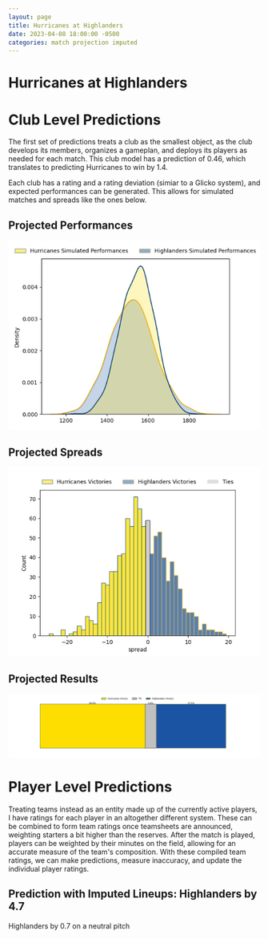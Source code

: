 ```yaml
---  
layout: page  
title: Hurricanes at Highlanders  
date: 2023-04-08 18:00:00 -0500  
categories: match projection imputed  
---
```

# Hurricanes at Highlanders

# Club Level Predictions


The first set of predictions treats a club as the smallest object, as the club develops its members, organizes a gameplan, and deploys its players as needed for each match. This club model has a prediction of 0.46, which translates to predicting Hurricanes to win by 1.4.

Each club has a rating and a rating deviation (simiar to a Glicko system), and expected performances can be generated. This allows for simulated matches and spreads like the ones below.
## Projected Performances


![Projected Performances](plots/performances_2023-04-08-Highlanders-Hurricanes.png)
## Projected Spreads


![Projected Spreads](plots/spreads_2023-04-08-Highlanders-Hurricanes.png)
## Projected Results


![Projected Results](plots/resultbar_2023-04-08-Highlanders-Hurricanes.png)
# Player Level Predictions


Treating teams instead as an entity made up of the currently active players, I have ratings for each player in an altogether different system. These can be combined to form team ratings once teamsheets are announced, weighting starters a bit higher than the reserves. After the match is played, players can be weighted by their minutes on the field, allowing for an accurate measure of the team's composition. With these compiled team ratings, we can make predictions, measure inaccuracy, and update the individual player ratings.
## Prediction with Imputed Lineups: Highlanders by 4.7


Highlanders by 0.7 on a neutral pitch

